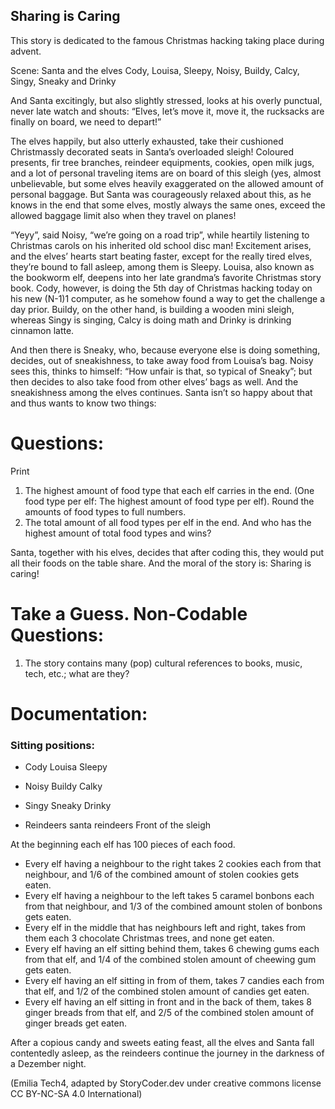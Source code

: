 ## Sharing is Caring
This story is dedicated to the famous Christmas hacking taking place during advent.

Scene: Santa and the elves Cody, Louisa, Sleepy, Noisy, Buildy, Calcy, Singy, Sneaky and Drinky

And Santa excitingly, but also slightly stressed, looks at his overly punctual, never late watch and shouts: 
“Elves, let’s move it, move it, the rucksacks are finally on board, we need to depart!”

The elves happily, but also utterly exhausted, take their cushioned Christmassly decorated seats in Santa’s overloaded sleigh! 
Coloured presents, fir tree branches, reindeer equipments, cookies, open milk jugs, and a lot of personal traveling items are on board of this sleigh 
(yes, almost unbelievable, but some elves heavily exaggerated on the allowed amount of personal baggage. 
But Santa was courageously relaxed about this, as he knows in the end that some elves, mostly always the same ones, 
exceed the allowed baggage limit also when they travel on planes!

“Yeyy”, said Noisy, “we’re going on a road trip”, while heartily listening to Christmas carols on his inherited old school disc man! 
Excitement arises, and the elves’ hearts start beating faster, except for the really tired elves, they’re bound to fall asleep, 
among them is Sleepy. Louisa, also known as the bookworm elf, deepens into her late grandma’s favorite Christmas story book. Cody, however, 
is doing the 5th day of Christmas hacking today on his new (N-1)1 computer, as he somehow found a way to get the challenge a day prior. 
Buildy, on the other hand, is building a wooden mini sleigh, whereas Singy is singing, Calcy is doing math and Drinky is drinking cinnamon latte.

And then there is Sneaky, who, because everyone else is doing something, decides, out of sneakishness, to take away food from Louisa’s bag. 
Noisy sees this, thinks to himself: “How unfair is that, so typical of Sneaky”; but then decides to also take food from other elves’ bags as well. 
And the sneakishness among the elves continues. Santa isn’t so happy about that and thus wants to know two things: 

# Questions: 
Print
1) The highest amount of food type that each elf carries in the end. (One food type per elf: The highest amount of food type per elf). 
Round the amounts of food types to full numbers.
2) The total amount of all food types per elf in the end. And who has the highest amount of total food types and wins?
 
Santa, together with his elves, decides that after coding this, they would put all their foods on the table share. And the moral of the story is: Sharing is caring!

# Take a Guess. Non-Codable Questions:
1) The story contains many (pop) cultural references to books, music, tech, etc.; what are they?

# Documentation:
### Sitting positions:

- Cody    Louisa    Sleepy

- Noisy    Buildy    Calky

- Singy    Sneaky    Drinky

- Reindeers santa reindeers
  Front of the sleigh

At the beginning each elf has 100 pieces of each food. 
- Every elf having a neighbour to the right takes 2 cookies each from that neighbour, and 1/6 of the combined amount of stolen cookies gets eaten. 
- Every elf having a neighbour to the left takes 5 caramel bonbons each from that neighbour, and 1/3 of the combined amount stolen of bonbons gets eaten. 
- Every elf in the middle that has neighbours left and right, takes from them each 3 chocolate Christmas trees, and none get eaten.
- Every elf having an elf sitting behind them, takes 6 chewing gums each from that elf, and 1/4 of the combined stolen amount of cheewing gum gets eaten. 
- Every elf having an elf sitting in from of them, takes 7 candies each from that elf, and 1/2 of the combined stolen amount of candies get eaten. 
- Every elf having an elf sitting in front and in the back of them, takes 8 ginger breads from that elf, and 2/5 of the combined stolen amount of ginger breads get eaten.

After a copious candy and sweets eating feast, all the elves and Santa fall contentedly asleep, as the reindeers continue the journey in the darkness of a Dezember night.

(Emilia Tech4, adapted by StoryCoder.dev under creative commons license CC BY-NC-SA 4.0 International)

